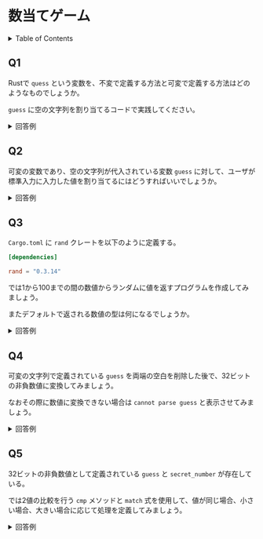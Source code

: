 # 数当てゲーム

<!-- START doctoc generated TOC please keep comment here to allow auto update -->
<!-- DON'T EDIT THIS SECTION, INSTEAD RE-RUN doctoc TO UPDATE -->
<details>
<summary>Table of Contents</summary>

- [Q1](#q1)
- [Q2](#q2)
- [Q3](#q3)
- [Q4](#q4)
- [Q5](#q5)

</details>
<!-- END doctoc generated TOC please keep comment here to allow auto update -->

## Q1

Rustで `quess` という変数を、不変で定義する方法と可変で定義する方法はどのようなものでしょうか。

`guess` に空の文字列を割り当てるコードで実践してください。

<details>
<summary>回答例</summary>

Rustでは標準で変数は不変 (`immutable`) で定義される。

```rust
let guess = String::new();
```

可変 (`mutable`) で定義したい場合には変数宣言に `mut` を付ける必要がある。

```rust
let mut guess = String::new();
```

</details>

## Q2

可変の変数であり、空の文字列が代入されている変数 `guess` に対して、ユーザが標準入力に入力した値を割り当てるにはどうすればいいでしょうか。

<details>
<summary>回答例</summary>

まずは変数が以下の形で定義されているとする。

```rust
let mut guess = String::new();
```

標準入力を使用するには、標準ライブラリ `std` の入出力ライブラリ `io` をスコープに含める必要がある。

```rust
use std::io;
```

標準入力は、入出力ライブラリ `io` に定義されている `stdin` という静的メソッドの、`read_line` を使用する。

```rust
io::stdin().read_line(&mut guess)
    .expect("Failed to read line");
```

`&` を使用することで宣言済みの変数の参照を取得することができる。また参照もデフォルトで不変なので、可変にして変数にデータを格納している。

`expect` を使用することで、`real_line()` が `Err` 列挙子を返した場合に、引数の値を出力してプログラムをクラッシュさせることができる。
 
</details>

## Q3

`Cargo.toml` に `rand` クレートを以下のように定義する。

```toml
[dependencies]

rand = "0.3.14"
```

では1から100までの間の数値からランダムに値を返すプログラムを作成してみましょう。

またデフォルトで返される数値の型は何になるでしょうか。

<details>
<summary>回答例</summary>

乱数生成器が実装するメソッドを使用するトレイトを宣言しておく。

```rust
use rand::Rng;
```

後は `rand` パッケージ内の `thread_rng` 関数を使用して乱数生成器を取得し、乱数生成器が有している `gen_range` メソッドを使用して、乱数を生成する値の範囲を決めればいい

```rust
// 値域は [1, 101) であり上限は含まない
let secret_number = rand::thread_rng().gen_range(1, 101);
```

返される数値はデフォルトでは `u32` の32ビットの非負数値として定義されている。

</details>

## Q4

可変の文字列で定義されている `guess` を両端の空白を削除した後で、32ビットの非負数値に変換してみましょう。

なおその際に数値に変換できない場合は `cannot parse guess` と表示させてみましょう。

<details>
<summary>回答例</summary>

文字列の `trim()` メソッドを使用することで両端の空白を削除できる。

また `parse()` メソッドを使用することで数値に変換できる。ただし、明示的に数字の型を指定する必要がある。

```rust
let guess: u32 = guess.trim().parse();
```

ただし上記の `parse()` メソッドの返り値は列挙型である `std::result::Result` であり32ビットの非負数値に変換できない。

そこで列挙型に `match` 式で評価して、それぞれの列挙子に応じた処理を実装する必要がある。

```rust
let guess: u32 = match guess.trim().parse() {
    Ok(num) => num,
    Err(_) => println!("cannot parse guess"),
}
```

</details>

## Q5

32ビットの非負数値として定義されている `guess` と `secret_number` が存在している。

では2値の比較を行う `cmp` メソッドと `match` 式を使用して、値が同じ場合、小さい場合、大きい場合に応じて処理を定義してみましょう。

<details>
<summary>回答例</summary>

`cmp` メソッドは返り値の列挙子として `std::cmp::Ordering` で定義されている列挙子を返す。

そこでまずは該当の列挙子をスコープに含めておく。

```rust
use std::cmp::Ordering;
```

次に `match` 式を使用して列挙子に応じて処理を実装する。

```rust
match guess.cmp(&secret_number) {
    Ordering::Less => println!("Too small"),
    Ordering::Greater => println!("Too small"),
    Ordering::Equal => {
        println!("You win");
        break;
    }
}
```

</details>
